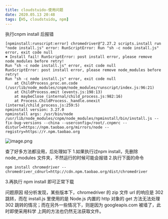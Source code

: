 ```yaml
---
title: cloudstuido-使用问题
date: 2020.05.13 20:48
tags: [H5, cloudstuido, npm]
---
```

执行cnpm install 后报错
```
[npminstall:runscript:error] chromedriver@^2.27.2 scripts.install run "node install.js" error: RunScriptError: Run "sh -c node install.js" error, exit code null
✖ Install fail! RunScriptError: post install error, please remove node_modules before retry!
Run "sh -c node install.js" error, exit code null
RunScriptError: post install error, please remove node_modules before retry!
Run "sh -c node install.js" error, exit code null
    at ChildProcess.proc.on.code (/usr/lib/node_modules/cnpm/node_modules/runscript/index.js:96:21)
    at ChildProcess.emit (events.js:198:13)
    at maybeClose (internal/child_process.js:982:16)
    at Process.ChildProcess._handle.onexit (internal/child_process.js:259:5)
npminstall version: 3.27.0
npminstall args: /usr/bin/node /usr/lib/node_modules/cnpm/node_modules/npminstall/bin/install.js --fix-bug-versions --china --userconfig=/root/.cnpmrc --disturl=https://npm.taobao.org/mirrors/node --registry=https://r.npm.taobao.org
```
![image.png](https://upload-images.jianshu.io/upload_images/9056389-104bb31fff799024.png?imageMogr2/auto-orient/strip%7CimageView2/2/w/1240)

查了好多方法都没用，后处理如下
1.如果执行过npm install，先删除 node_modules 文件夹，不然运行的时候可能会报错
2.执行下面的命令
```
npm install chromedriver --chromedriver_cdnurl=http://cdn.npm.taobao.org/dist/chromedriver
```
3.再执行 npm install 即可正常下载

问题原因
经分析发现，某些版本下，chromedriver 的 zip 文件 url 的响应是 302 跳转，而在 install.js 里使用的是 Node.js 内置的 http 对象的 get 方法无法处理 302 跳转的情况；而在另外一些情况下，则是因为 googleapis.com 被墙了，此时即使采用科学 上网的方法也仍然无法获取文件。
